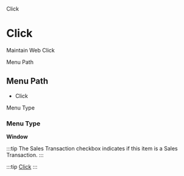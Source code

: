 
Click
# Click


Maintain Web Click

Menu Path
## Menu Path



- Click

Menu Type
### Menu Type

**Window**

:::tip
The Sales Transaction checkbox indicates if this item is a Sales Transaction.
:::

:::tip
[Click](functional-guide/window/window-click.md)
:::